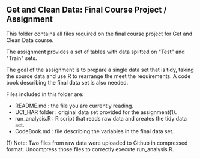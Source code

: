 
## Get and Clean Data: Final Course Project / Assignment

This folder contains all files required on the final course project for Get and Clean Data course.

The assignment provides a set of tables with data splitted on "Test" and "Train" sets. 

The goal of the assignment is to prepare a single data set that is tidy, taking the source data and use R to rearrange the meet the requirements. A code book describing the final data set is also needed.

Files included in this folder are:  

- README.md : the file you are currently reading.  
- UCI_HAR folder : original data set provided for the assignment(1).  
- run_analysis.R : R script that reads raw data and creates the tidy data set.  
- CodeBook.md : file describing the variables in the final data set.  

(1) Note: Two files from raw data were uploaded to Github in compressed format. Uncompress those files to correctly execute run_analysis.R.
